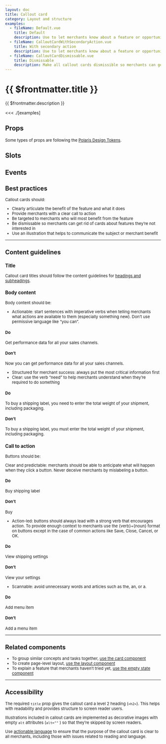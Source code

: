 ```yaml
---
layout: doc
title: Callout card
category: Layout and structure
examples:
  - fileName: Default.vue
    title: Default
    description: Use to let merchants know about a feature or opportunity where there is a clear, single action they need to take to move to the next step.
  - fileName: CalloutCardWithSecondaryAction.vue
    title: With secondary action
    description: Use to let merchants know about a feature or opportunity where there are two distinct actions they can take on the information.
  - fileName: CalloutCardDismissable.vue
    title: Dismissable
    description: Make all callout cards dismissible so merchants can get rid of cards about features they’re not interested in.
---
```


# {{ $frontmatter.title }}

<Lede>

{{ $frontmatter.description }}

</Lede>

<Examples>

<<< ./[examples]

</Examples>

## Props

<div style="font-size: 0.8125rem">

Some types of props are following the [Polaris Design Tokens](https://polaris.shopify.com/tokens).

</div>

<PropsTable />

## Slots

<SlotsTable />

## Events

<EventsTable typeFile="CalloutCardEmits" />

<div style="font-size: 0.8125rem">

## Best practices

Callout cards should:

- Clearly articulate the benefit of the feature and what it does
- Provide merchants with a clear call to action
- Be targeted to merchants who will most benefit from the feature
- Be dismissable so merchants can get rid of cards about features they’re not interested in
- Use an illustration that helps to communicate the subject or merchant benefit

---

## Content guidelines

### Title

Callout card titles should follow the content guidelines for [headings and subheadings](https://polaris.shopify.com/content/actionable-language#headings-and-subheadings).

### Body content

Body content should be:

- Actionable: start sentences with imperative verbs when telling merchants what actions are available to them (especially something new). Don’t use permissive language like “you can”.

<DoDont>

#### Do

Get performance data for all your sales channels.

#### Don’t

Now you can get performance data for all your sales channels.

</DoDont>

- Structured for merchant success: always put the most critical information first
- Clear: use the verb “need” to help merchants understand when they’re required to do something

<DoDont>

#### Do

To buy a shipping label, you need to enter the total weight of your shipment, including packaging.

#### Don’t

To buy a shipping label, you must enter the total weight of your shipment, including packaging.

</DoDont>

### Call to action

Buttons should be:

Clear and predictable: merchants should be able to anticipate what will happen when they click a button. Never deceive merchants by mislabeling a button.

<DoDont>

#### Do

Buy shipping label

#### Don’t

Buy

</DoDont>

- Action-led: buttons should always lead with a strong verb that encourages action. To provide enough context to merchants use the \{verb\}+\{noun\} format on buttons except in the case of common actions like Save, Close, Cancel, or OK.

<DoDont>

#### Do

View shipping settings

#### Don’t

View your settings

</DoDont>

- Scannable: avoid unnecessary words and articles such as the, an, or a.

<DoDont>

#### Do

Add menu item

#### Don’t

Add a menu item

</DoDont>

---

## Related components

- To group similar concepts and tasks together, [use the card component](/components/Card)
- To create page-level layout, [use the layout component](/components/Layout)
- To explain a feature that merchants haven’t tried yet, [use the empty state component](/components/EmptyState)

---

## Accessibility

The required `title` prop gives the callout card a level 2 heading (`<h2>`). This helps with readability and provides structure to screen reader users.

Illustrations included in callout cards are implemented as decorative images with empty `alt` attributes (`alt=""` ) so that they’re skipped by screen readers.

Use [actionable language](https://polaris.shopify.com/content/actionable-language#navigation) to ensure that the purpose of the callout card is clear to all merchants, including those with issues related to reading and language.

</div>

